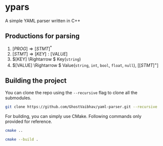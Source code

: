 # ypars

A simple YAML parser written in C++

## Productions for parsing

1. $[PROG] \Rightarrow [STMT]^*$
2. $[STMT] \Rightarrow [KEY] : [VALUE]$
3. $[KEY] \Rightarrow $ Key(`string`)
4. $[VALUE] \Rightarrow $ Value(`string`, `int`, `bool`, `float`, `null`), $[[STMT]^+]$

## Building the project

You can clone the repo using the `--recursive` flag to clone all the submodules.

```sh
git clone https://github.com/GhostVaibhav/yaml-parser.git --recursive
```

For building, you can simply use CMake. Following commands only provided for reference.

```sh
cmake ..
```

```sh
cmake --build .
```
